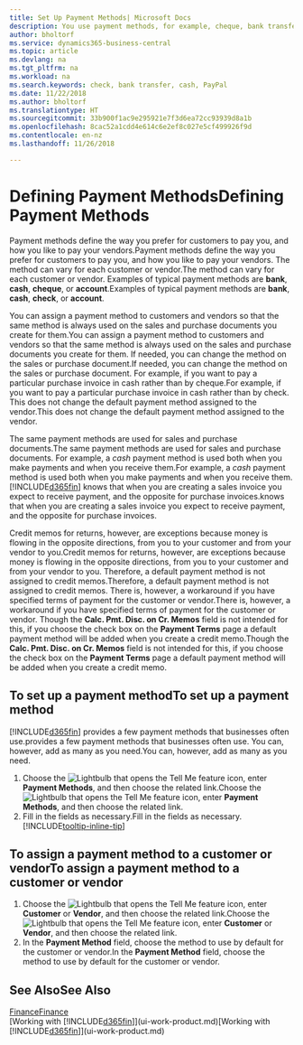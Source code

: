 ```yaml
---
title: Set Up Payment Methods| Microsoft Docs
description: You use payment methods, for example, cheque, bank transfer, cash, or PayPal, to define how sales and purchase invoices will be paid.
author: bholtorf
ms.service: dynamics365-business-central
ms.topic: article
ms.devlang: na
ms.tgt_pltfrm: na
ms.workload: na
ms.search.keywords: check, bank transfer, cash, PayPal
ms.date: 11/22/2018
ms.author: bholtorf
ms.translationtype: HT
ms.sourcegitcommit: 33b900f1ac9e295921e7f3d6ea72cc93939d8a1b
ms.openlocfilehash: 8cac52a1cdd4e614c6e2ef8c027e5cf499926f9d
ms.contentlocale: en-nz
ms.lasthandoff: 11/26/2018

---
```

# <a name="defining-payment-methods"></a><span data-ttu-id="22391-103">Defining Payment Methods</span><span class="sxs-lookup"><span data-stu-id="22391-103">Defining Payment Methods</span></span>
<span data-ttu-id="22391-104">Payment methods define the way you prefer for customers to pay you, and how you like to pay your vendors.</span><span class="sxs-lookup"><span data-stu-id="22391-104">Payment methods define the way you prefer for customers to pay you, and how you like to pay your vendors.</span></span> <span data-ttu-id="22391-105">The method can vary for each customer or vendor.</span><span class="sxs-lookup"><span data-stu-id="22391-105">The method can vary for each customer or vendor.</span></span> <span data-ttu-id="22391-106">Examples of typical payment methods are **bank**, **cash**, **cheque**, or **account**.</span><span class="sxs-lookup"><span data-stu-id="22391-106">Examples of typical payment methods are **bank**, **cash**, **check**, or **account**.</span></span> 

<span data-ttu-id="22391-107">You can assign a payment method to customers and vendors so that the same method is always used on the sales and purchase documents you create for them.</span><span class="sxs-lookup"><span data-stu-id="22391-107">You can assign a payment method to customers and vendors so that the same method is always used on the sales and purchase documents you create for them.</span></span> <span data-ttu-id="22391-108">If needed, you can change the method on the sales or purchase document.</span><span class="sxs-lookup"><span data-stu-id="22391-108">If needed, you can change the method on the sales or purchase document.</span></span> <span data-ttu-id="22391-109">For example, if you want to pay a particular purchase invoice in cash rather than by cheque.</span><span class="sxs-lookup"><span data-stu-id="22391-109">For example, if you want to pay a particular purchase invoice in cash rather than by check.</span></span> <span data-ttu-id="22391-110">This does not change the default payment method assigned to the vendor.</span><span class="sxs-lookup"><span data-stu-id="22391-110">This does not change the default payment method assigned to the vendor.</span></span>

<span data-ttu-id="22391-111">The same payment methods are used for sales and purchase documents.</span><span class="sxs-lookup"><span data-stu-id="22391-111">The same payment methods are used for sales and purchase documents.</span></span> <span data-ttu-id="22391-112">For example, a _cash_ payment method is used both when you make payments and when you receive them.</span><span class="sxs-lookup"><span data-stu-id="22391-112">For example, a _cash_ payment method is used both when you make payments and when you receive them.</span></span> [!INCLUDE[d365fin](includes/d365fin_md.md)] <span data-ttu-id="22391-113">knows that when you are creating a sales invoice you expect to receive payment, and the opposite for purchase invoices.</span><span class="sxs-lookup"><span data-stu-id="22391-113">knows that when you are creating a sales invoice you expect to receive payment, and the opposite for purchase invoices.</span></span> 

<span data-ttu-id="22391-114">Credit memos for returns, however, are exceptions because money is flowing in the opposite directions, from you to your customer and from your vendor to you.</span><span class="sxs-lookup"><span data-stu-id="22391-114">Credit memos for returns, however, are exceptions because money is flowing in the opposite directions, from you to your customer and from your vendor to you.</span></span> <span data-ttu-id="22391-115">Therefore, a default payment method is not assigned to credit memos.</span><span class="sxs-lookup"><span data-stu-id="22391-115">Therefore, a default payment method is not assigned to credit memos.</span></span> <span data-ttu-id="22391-116">There is, however, a workaround if you have specified terms of payment for the customer or vendor.</span><span class="sxs-lookup"><span data-stu-id="22391-116">There is, however, a workaround if you have specified terms of payment for the customer or vendor.</span></span> <span data-ttu-id="22391-117">Though the **Calc. Pmt. Disc. on Cr. Memos** field is not intended for this, if you choose the check box on the **Payment Terms** page a default payment method will be added when you create a credit memo.</span><span class="sxs-lookup"><span data-stu-id="22391-117">Though the **Calc. Pmt. Disc. on Cr. Memos** field is not intended for this, if you choose the check box on the **Payment Terms** page a default payment method will be added when you create a credit memo.</span></span>

## <a name="to-set-up-a-payment-method"></a><span data-ttu-id="22391-118">To set up a payment method</span><span class="sxs-lookup"><span data-stu-id="22391-118">To set up a payment method</span></span>
[!INCLUDE[d365fin](includes/d365fin_md.md)] <span data-ttu-id="22391-119">provides a few payment methods that businesses often use.</span><span class="sxs-lookup"><span data-stu-id="22391-119">provides a few payment methods that businesses often use.</span></span> <span data-ttu-id="22391-120">You can, however, add as many as you need.</span><span class="sxs-lookup"><span data-stu-id="22391-120">You can, however, add as many as you need.</span></span>

1. <span data-ttu-id="22391-121">Choose the ![Lightbulb that opens the Tell Me feature](media/ui-search/search_small.png "Tell me what you want to do") icon, enter **Payment Methods**, and then choose the related link.</span><span class="sxs-lookup"><span data-stu-id="22391-121">Choose the ![Lightbulb that opens the Tell Me feature](media/ui-search/search_small.png "Tell me what you want to do") icon, enter **Payment Methods**, and then choose the related link.</span></span>
2. <span data-ttu-id="22391-122">Fill in the fields as necessary.</span><span class="sxs-lookup"><span data-stu-id="22391-122">Fill in the fields as necessary.</span></span> [!INCLUDE[tooltip-inline-tip](includes/tooltip-inline-tip_md.md)]

## <a name="to-assign-a-payment-method-to-a-customer-or-vendor"></a><span data-ttu-id="22391-123">To assign a payment method to a customer or vendor</span><span class="sxs-lookup"><span data-stu-id="22391-123">To assign a payment method to a customer or vendor</span></span>
1. <span data-ttu-id="22391-124">Choose the ![Lightbulb that opens the Tell Me feature](media/ui-search/search_small.png "Tell me what you want to do") icon, enter **Customer** or **Vendor**, and then choose the related link.</span><span class="sxs-lookup"><span data-stu-id="22391-124">Choose the ![Lightbulb that opens the Tell Me feature](media/ui-search/search_small.png "Tell me what you want to do") icon, enter **Customer** or **Vendor**, and then choose the related link.</span></span>
2. <span data-ttu-id="22391-125">In the **Payment Method** field, choose the method to use by default for the customer or vendor.</span><span class="sxs-lookup"><span data-stu-id="22391-125">In the **Payment Method** field, choose the method to use by default for the customer or vendor.</span></span>

## <a name="see-also"></a><span data-ttu-id="22391-126">See Also</span><span class="sxs-lookup"><span data-stu-id="22391-126">See Also</span></span>
[<span data-ttu-id="22391-127">Finance</span><span class="sxs-lookup"><span data-stu-id="22391-127">Finance</span></span>](finance.md)  
<span data-ttu-id="22391-128">[Working with [!INCLUDE[d365fin](includes/d365fin_md.md)]](ui-work-product.md)</span><span class="sxs-lookup"><span data-stu-id="22391-128">[Working with [!INCLUDE[d365fin](includes/d365fin_md.md)]](ui-work-product.md)</span></span>  

